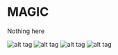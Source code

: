 # MAGIC

Nothing here

![alt tag](https://github.com/soulreaverq/magic/blob/master/app/src/main/res/drawable/screen_feed_1_columns.png)
![alt tag](https://github.com/soulreaverq/magic/blob/master/app/src/main/res/drawable/screen_feed_2_columns.png)
![alt tag](https://github.com/soulreaverq/magic/blob/master/app/src/main/res/drawable/screen_nav_drawer.png)
![alt tag](https://github.com/soulreaverq/magic/blob/master/app/src/main/res/drawable/screen_picture.png)
